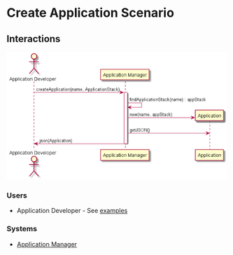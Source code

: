 # Create Application Scenario

## Interactions

![Image](Interaction.png)

### Users
* Application Developer - See [examples](../README.md#create-application)

### Systems
* [Application Manager](../../ApplicationManager/README.md)
